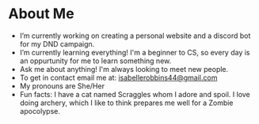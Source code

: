 # About Me

-  I’m currently working on creating a personal website and a discord bot for my DND campaign.
-  I’m currently learning everything! I'm a beginner to CS, so every day is an oppurtunity for me to learn something new.
-  Ask me about anything! I'm always looking to meet new people.
-  To get in contact email me at: isabellerobbins44@gmail.com
-  My pronouns are She/Her
-  Fun facts: I have a cat named Scraggles whom I adore and spoil. I love doing archery, which I like to think prepares me well for a Zombie apocolypse.
